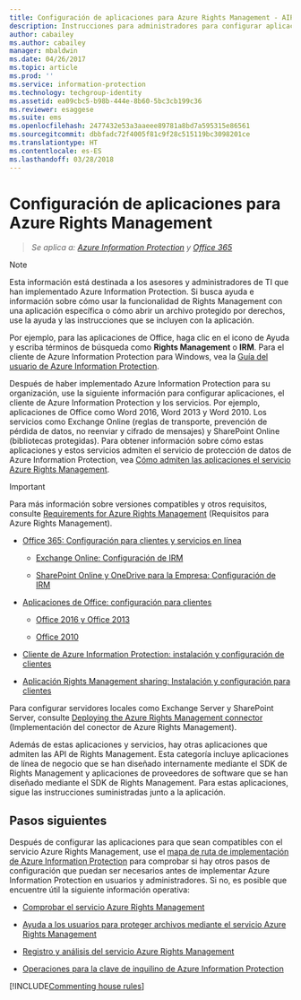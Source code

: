 ```yaml
---
title: Configuración de aplicaciones para Azure Rights Management - AIP
description: Instrucciones para administradores para configurar aplicaciones y servicios para admitir el servicio de protección de Azure Rights Management para Azure Information Protection. Por ejemplo, aplicaciones de Office, como Word 2013 y Word 2010, y servicios, como Exchange Online (reglas de transporte, prevención de pérdida de datos, no reenviar y cifrado de mensajes) y SharePoint Online (bibliotecas protegidas).
author: cabailey
ms.author: cabailey
manager: mbaldwin
ms.date: 04/26/2017
ms.topic: article
ms.prod: ''
ms.service: information-protection
ms.technology: techgroup-identity
ms.assetid: ea09cbc5-b98b-444e-8b60-5bc3cb199c36
ms.reviewer: esaggese
ms.suite: ems
ms.openlocfilehash: 2477432e53a3aaeee89781a8bd7a595315e86561
ms.sourcegitcommit: dbbfadc72f4005f81c9f28c515119bc3098201ce
ms.translationtype: HT
ms.contentlocale: es-ES
ms.lasthandoff: 03/28/2018
---
```

# <a name="configuring-applications-for-azure-rights-management"></a>Configuración de aplicaciones para Azure Rights Management

>*Se aplica a: [Azure Information Protection](https://azure.microsoft.com/pricing/details/information-protection) y [Office 365](http://download.microsoft.com/download/E/C/F/ECF42E71-4EC0-48FF-AA00-577AC14D5B5C/Azure_Information_Protection_licensing_datasheet_EN-US.pdf)*

> [!NOTE]
> Esta información está destinada a los asesores y administradores de TI que han implementado Azure Information Protection. Si busca ayuda e información sobre cómo usar la funcionalidad de Rights Management con una aplicación específica o cómo abrir un archivo protegido por derechos, use la ayuda y las instrucciones que se incluyen con la aplicación.
>
> Por ejemplo, para las aplicaciones de Office, haga clic en el icono de Ayuda y escriba términos de búsqueda como **Rights Management** o **IRM**. Para el cliente de Azure Information Protection para Windows, vea la [Guía del usuario de Azure Information Protection](../rms-client/client-user-guide.md).

Después de haber implementado Azure Information Protection para su organización, use la siguiente información para configurar aplicaciones, el cliente de Azure Information Protection y los servicios. Por ejemplo, aplicaciones de Office como Word 2016, Word 2013 y Word 2010. Los servicios como Exchange Online (reglas de transporte, prevención de pérdida de datos, no reenviar y cifrado de mensajes) y SharePoint Online (bibliotecas protegidas). Para obtener información sobre cómo estas aplicaciones y estos servicios admiten el servicio de protección de datos de Azure Information Protection, vea [Cómo admiten las aplicaciones el servicio Azure Rights Management](../understand-explore/applications-support.md).

> [!IMPORTANT]
> Para más información sobre versiones compatibles y otros requisitos, consulte [Requirements for Azure Rights Management](../get-started/requirements-azure-rms.md) (Requisitos para Azure Rights Management).

-   [Office 365: Configuración para clientes y servicios en línea](configure-office365.md)

    -   [Exchange Online: Configuración de IRM](configure-office365.md#exchange-online-irm-configuration)

    -   [SharePoint Online y OneDrive para la Empresa: Configuración de IRM](configure-office365.md#sharepoint-online-and-onedrive-for-business-irm-configuration)

- [Aplicaciones de Office: configuración para clientes](configure-office-apps.md)

    -   [Office 2016 y Office 2013](configure-office-apps.md#office-2016-and-office-2013)

    -   [Office 2010](configure-office-apps.md#office-2010)

-   [Cliente de Azure Information Protection: instalación y configuración de clientes](configure-sharing-app.md)

-   [Aplicación Rights Management sharing: Instalación y configuración para clientes](configure-sharing-app.md)


Para configurar servidores locales como Exchange Server y SharePoint Server, consulte [Deploying the Azure Rights Management connector](deploy-rms-connector.md) (Implementación del conector de Azure Rights Management).

Además de estas aplicaciones y servicios, hay otras aplicaciones que admiten las API de Rights Management. Esta categoría incluye aplicaciones de línea de negocio que se han diseñado internamente mediante el SDK de Rights Management y aplicaciones de proveedores de software que se han diseñado mediante el SDK de Rights Management. Para estas aplicaciones, sigue las instrucciones suministradas junto a la aplicación.

## <a name="next-steps"></a>Pasos siguientes
Después de configurar las aplicaciones para que sean compatibles con el servicio Azure Rights Management, use el [mapa de ruta de implementación de Azure Information Protection](../plan-design/deployment-roadmap.md) para comprobar si hay otros pasos de configuración que puedan ser necesarios antes de implementar Azure Information Protection en usuarios y administradores. Si no, es posible que encuentre útil la siguiente información operativa:

- [Comprobar el servicio Azure Rights Management](verify.md)

- [Ayuda a los usuarios para proteger archivos mediante el servicio Azure Rights Management](help-users.md)

- [Registro y análisis del servicio Azure Rights Management](log-analyze-usage.md)

- [Operaciones para la clave de inquilino de Azure Information Protection](operations-tenant-key.md)

[!INCLUDE[Commenting house rules](../includes/houserules.md)]

